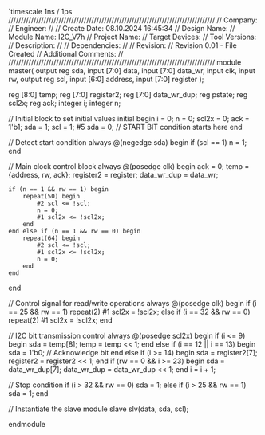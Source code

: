 `timescale 1ns / 1ps
//////////////////////////////////////////////////////////////////////////////////
// Company: 
// Engineer: 
// 
// Create Date: 08.10.2024 16:45:34
// Design Name: 
// Module Name: I2C_V7h
// Project Name: 
// Target Devices: 
// Tool Versions: 
// Description: 
// 
// Dependencies: 
// 
// Revision:
// Revision 0.01 - File Created
// Additional Comments:
// 
//////////////////////////////////////////////////////////////////////////////////
module master(
    output reg sda,
    input [7:0] data,
    input [7:0] data_wr,
    input clk,
    input rw,
    output reg scl,
    input [6:0] address,
    input [7:0] register
);

reg [8:0] temp;
reg [7:0] register2;
reg [7:0] data_wr_dup;
reg pstate;
reg scl2x;
reg ack;
integer i;
integer n;

// Initial block to set initial values
initial begin
    i = 0;
    n = 0;
    scl2x = 0;
    ack = 1'b1;
    sda = 1;
    scl = 1;
    #5 sda = 0;  // START BIT condition starts here
end

// Detect start condition
always @(negedge sda) begin
    if (scl == 1)
        n = 1;
end

// Main clock control block
always @(posedge clk) begin
    ack = 0;
    temp = {address, rw, ack};
    register2 = register;
    data_wr_dup = data_wr;

    if (n == 1 && rw == 1) begin
        repeat(50) begin
            #2 scl <= !scl; 
            n = 0;
            #1 scl2x <= !scl2x; 
        end
    end else if (n == 1 && rw == 0) begin
        repeat(64) begin
            #2 scl <= !scl; 
            #1 scl2x <= !scl2x; 
            n = 0;
        end
    end
end

// Control signal for read/write operations
always @(posedge clk) begin
    if (i == 25 && rw == 1)
        repeat(2) #1 scl2x = !scl2x;
    else if (i == 32 && rw == 0)
        repeat(2) #1 scl2x = !scl2x;
end

// I2C bit transmission control
always @(posedge scl2x) begin
    if (i <= 9) begin
        sda = temp[8];
        temp = temp << 1;
    end else if (i == 12 || i == 13) begin
        sda = 1'b0; // Acknowledge bit
    end else if (i >= 14) begin
        sda = register2[7];
        register2 = register2 << 1;
    end
    if (rw == 0 && i >= 23) begin
        sda = data_wr_dup[7];
        data_wr_dup = data_wr_dup << 1;
    end
    i = i + 1;

  // Stop condition
    if (i > 32 && rw == 0)
        sda = 1;
    else if (i > 25 && rw == 1)
        sda = 1;
end

// Instantiate the slave module
slave slv(data, sda, scl);

endmodule
